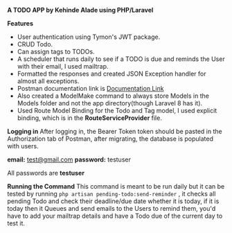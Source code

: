 **A TODO APP by Kehinde Alade using PHP/Laravel**

**Features**
 - User authentication using Tymon's JWT package.
 - CRUD Todo.
 - Can assign tags to TODOs.
 - A scheduler that runs daily to see if a TODO is due and reminds the User with their email, I used mailtrap.
 - Formatted the responses and created JSON Exception handler for almost all exceptions.
 - Postman documentation link is [Documentation Link](https://www.getpostman.com/collections/c374e3646e442c1aa02f)
 - Also created a ModelMake command to always store Models in the Models folder and not the app directory(though Laravel 8 has it).
 - Used Route Model Binding for the Todo and Tag model, I used explicit binding, which is in the **RouteServiceProvider** file.


**Logging in**
After logging in, the Bearer Token token should be pasted in the Authorization tab of Postman, after migrating, the database is populated with users.

**email:** test@gmail.com
**password:** testuser


All passwords are **testuser**

**Running the Command**
This command is meant to be run daily but it can be tested by 
running `php artisan pending-todo:send-reminder` ,
it checks all pending Todo and check their deadline/due date whether it is today,
if it is today then it Queues and send emails to the Users to remind them, you'd have to add your mailtrap details and
have a Todo due of the current day to test it.


